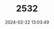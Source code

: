 ---
title: "2532"
category: "Balantiopteryx io"
draft: false
date: 2024-02-22 13:03:49
languages:
  German: ["Thomas-Sackflügelfledermaus"]
  English: ["Thomas's Sac-winged Bat"]
---